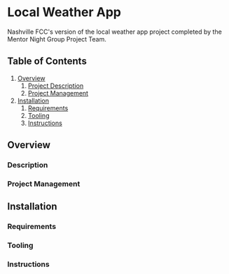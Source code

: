 # Local Weather App

Nashville FCC's version of the local weather app project completed by the Mentor Night Group Project Team.

## Table of Contents

1. [Overview](#overview)
    1. [Project Description](#description)
    2. [Project Management](#project-management)
1. [Installation](#installation)
    1. [Requirements](#requirements)
    2. [Tooling](#tooling)
    3. [Instructions](#instructions)

<a name="overview"></a>
## Overview

<a name="description"></a>
### Description

<a name="project-management"></a>
### Project Management

<a name="installation"></a>
## Installation

<a name="requirements"></a>
### Requirements

<a name="tooling"></a>
### Tooling

<a name="instructions"></a>
### Instructions
